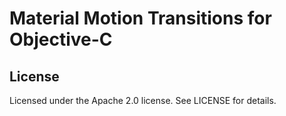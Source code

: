 # Material Motion Transitions for Objective-C

## License

Licensed under the Apache 2.0 license. See LICENSE for details.
